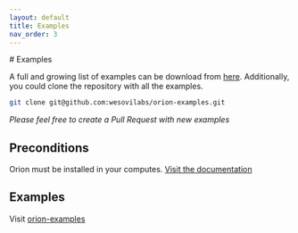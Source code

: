 ```yaml
---
layout: default
title: Examples
nav_order: 3
---
```

<link rel="stylesheet" href="../../assets/css/custom.css">
# Examples

A full and growing list of examples can be download from [here](https://github.com/wesovilabs/orion-examples). Additionally, you could clone the repository with all the examples.   

```bash
git clone git@github.com:wesovilabs/orion-examples.git
```


*Please feel free to create a Pull Request with new examples*

## Preconditions

Orion must be installed in your computes. [Visit the documentation](../installation)

## Examples

Visit [orion-examples](https://github.com/wesovilabs/orion-examples)
